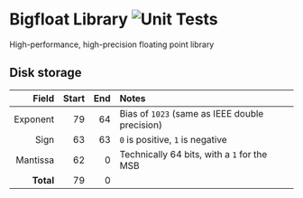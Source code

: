 # Bigfloat Library ![Unit Tests](https://github.com/Plenglin/bigfloat/workflows/Verification/badge.svg)

High-performance, high-precision floating point library

## Disk storage

| Field     | Start | End | Notes |
|----------:|------:|----:|:------|
| Exponent  | 79    | 64  | Bias of `1023` (same as IEEE double precision) 
| Sign      | 63    | 63  | `0` is positive, `1` is negative
| Mantissa  | 62    | 0   | Technically 64 bits, with a `1` for the MSB
| **Total** | 79    | 0   | 